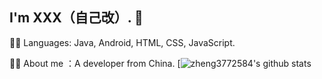   
## I'm XXX（自己改）. 👋

👨‍💻 Languages: Java, Android, HTML, CSS, JavaScript.

👨‍🎓 About me ：A developer from China.
[![zheng3772584's github stats](https://github-readme-stats.vercel.app/api?username=zheng3772584&show_icons=true&theme=radical)
